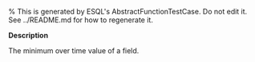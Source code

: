 % This is generated by ESQL's AbstractFunctionTestCase. Do not edit it. See ../README.md for how to regenerate it.

**Description**

The minimum over time value of a field.

